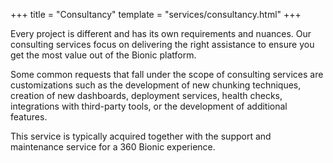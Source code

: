 +++
title = "Consultancy"
template = "services/consultancy.html"
+++

Every project is different and has its own requirements and nuances. Our consulting services focus on delivering the right assistance to ensure you get the most value out of the Bionic platform.

Some common requests that fall under the scope of consulting services are customizations such as the development of new chunking techniques, creation of new dashboards, deployment services, health checks, integrations with third-party tools, or the development of additional features.

This service is typically acquired together with the support and maintenance service for a 360 Bionic experience.